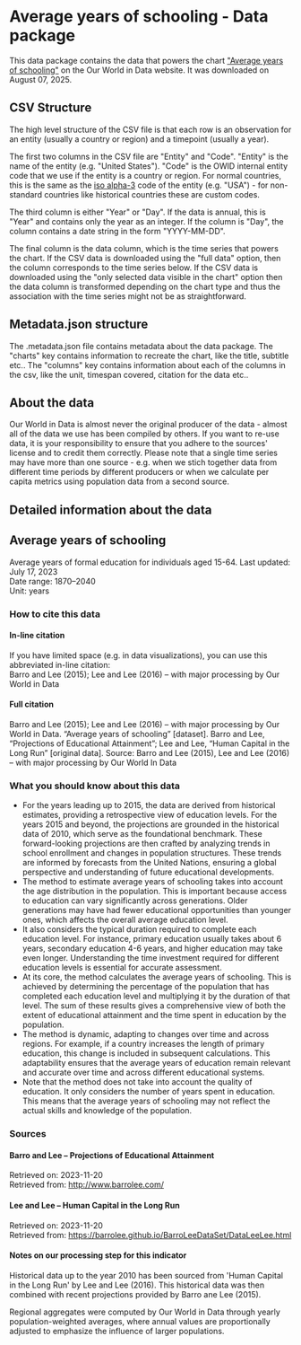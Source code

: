 # Average years of schooling - Data package

This data package contains the data that powers the chart ["Average years of schooling"](https://ourworldindata.org/grapher/mean-years-of-schooling-long-run) on the Our World in Data website. It was downloaded on August 07, 2025.

## CSV Structure

The high level structure of the CSV file is that each row is an observation for an entity (usually a country or region) and a timepoint (usually a year).

The first two columns in the CSV file are "Entity" and "Code". "Entity" is the name of the entity (e.g. "United States"). "Code" is the OWID internal entity code that we use if the entity is a country or region. For normal countries, this is the same as the [iso alpha-3](https://en.wikipedia.org/wiki/ISO_3166-1_alpha-3) code of the entity (e.g. "USA") - for non-standard countries like historical countries these are custom codes.

The third column is either "Year" or "Day". If the data is annual, this is "Year" and contains only the year as an integer. If the column is "Day", the column contains a date string in the form "YYYY-MM-DD".

The final column is the data column, which is the time series that powers the chart. If the CSV data is downloaded using the "full data" option, then the column corresponds to the time series below. If the CSV data is downloaded using the "only selected data visible in the chart" option then the data column is transformed depending on the chart type and thus the association with the time series might not be as straightforward.

## Metadata.json structure

The .metadata.json file contains metadata about the data package. The "charts" key contains information to recreate the chart, like the title, subtitle etc.. The "columns" key contains information about each of the columns in the csv, like the unit, timespan covered, citation for the data etc..

## About the data

Our World in Data is almost never the original producer of the data - almost all of the data we use has been compiled by others. If you want to re-use data, it is your responsibility to ensure that you adhere to the sources' license and to credit them correctly. Please note that a single time series may have more than one source - e.g. when we stich together data from different time periods by different producers or when we calculate per capita metrics using population data from a second source.

## Detailed information about the data


## Average years of schooling
Average years of formal education for individuals aged 15-64.
Last updated: July 17, 2023  
Date range: 1870–2040  
Unit: years  


### How to cite this data

#### In-line citation
If you have limited space (e.g. in data visualizations), you can use this abbreviated in-line citation:  
Barro and Lee (2015); Lee and Lee (2016) – with major processing by Our World in Data

#### Full citation
Barro and Lee (2015); Lee and Lee (2016) – with major processing by Our World in Data. “Average years of schooling” [dataset]. Barro and Lee, “Projections of Educational Attainment”; Lee and Lee, “Human Capital in the Long Run” [original data].
Source: Barro and Lee (2015), Lee and Lee (2016) – with major processing by Our World In Data

### What you should know about this data
* For the years leading up to 2015, the data are derived from historical estimates, providing a retrospective view of education levels. For the years 2015 and beyond, the projections are grounded in the historical data of 2010, which serve as the foundational benchmark. These forward-looking projections are then crafted by analyzing trends in school enrollment and changes in population structures. These trends are informed by forecasts from the United Nations, ensuring a global perspective and understanding of future educational developments.
* The method to estimate average years of schooling takes into account the age distribution in the population. This is important because access to education can vary significantly across generations. Older generations may have had fewer educational opportunities than younger ones, which affects the overall average education level.
* It also considers the typical duration required to complete each education level. For instance, primary education usually takes about 6 years, secondary education 4-6 years, and higher education may take even longer. Understanding the time investment required for different education levels is essential for accurate assessment.
* At its core, the method calculates the average years of schooling. This is achieved by determining the percentage of the population that has completed each education level and multiplying it by the duration of that level. The sum of these results gives a comprehensive view of both the extent of educational attainment and the time spent in education by the population.
* The method is dynamic, adapting to changes over time and across regions. For example, if a country increases the length of primary education, this change is included in subsequent calculations. This adaptability ensures that the average years of education remain relevant and accurate over time and across different educational systems.
* Note that the method does not take into account the quality of education. It only considers the number of years spent in education. This means that the average years of schooling may not reflect the actual skills and knowledge of the population.

### Sources

#### Barro and Lee – Projections of Educational Attainment
Retrieved on: 2023-11-20  
Retrieved from: http://www.barrolee.com/  

#### Lee and Lee – Human Capital in the Long Run
Retrieved on: 2023-11-20  
Retrieved from: https://barrolee.github.io/BarroLeeDataSet/DataLeeLee.html  

#### Notes on our processing step for this indicator
Historical data up to the year 2010 has been sourced from 'Human Capital in the Long Run' by Lee and Lee (2016). This historical data was then combined with recent projections provided by Barro ane Lee (2015).

Regional aggregates were computed by Our World in Data through yearly population-weighted averages, where annual values are proportionally adjusted to emphasize the influence of larger populations.



    